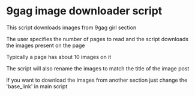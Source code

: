 9gag image downloader script
====

This script downloads images from 9gag girl section 

The user specifies the number of pages to read and the script downloads the images present on the page

Typically a page has about 10 images on it

The script will also rename the images to match the title of the image post

If you want to download the images from another section just change the 'base_link' in main script 
